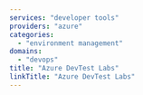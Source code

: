 ```yaml
---
services: "developer tools"
providers: "azure"
categories:
  - "environment management"
domains:
  - "devops"
title: "Azure DevTest Labs"
linkTitle: "Azure DevTest Labs"
---
```

